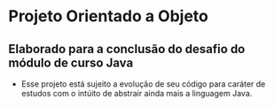 # Projeto Orientado a Objeto

## Elaborado para a conclusão do desafio do módulo de curso Java

* Esse projeto está sujeito a evolução de seu código para caráter de estudos com o intúito de 
abstrair ainda mais a linguagem Java.
